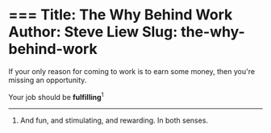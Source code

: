===
Title: The Why Behind Work
Author: Steve Liew
Slug: the-why-behind-work
===
If your only reason for coming to work is to earn some money, then you're missing an opportunity.

Your job should be **fulfilling**<sup>1</sup>

----
1. And fun, and stimulating, and rewarding.  In both senses.